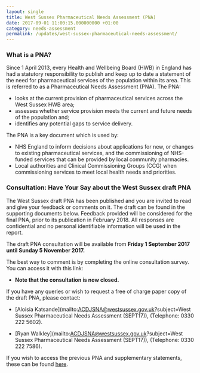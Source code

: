 ```yaml
---
layout: single
title: West Sussex Pharmaceutical Needs Assessment (PNA)
date: 2017-09-01 11:00:15.000000000 +01:00
category: needs-assessment
permalink: /updates/west-sussex-pharmaceutical-needs-assessment/
---
```

### What is a PNA?

Since 1 April 2013, every Health and Wellbeing Board (HWB) in England has had a statutory responsibility to publish and keep up to date a statement of the need for pharmaceutical services of the population within its area. This is referred to as a Pharmaceutical Needs Assessment (PNA). The PNA:

+ looks at the current provision of pharmaceutical services across the West Sussex HWB area;
+ assesses whether service provision meets the current and future needs of the population and;
+ identifies any potential gaps to service delivery.

The PNA is a key document which is used by:

+ NHS England to inform decisions about applications for new, or changes to existing pharmaceutical services, and the commissioning of NHS-funded services that can be provided by local community pharmacies.
+ Local authorities and Clinical Commissioning Groups (CCG) when commissioning services to meet local health needs and priorities.

### Consultation: Have Your Say about the West Sussex draft PNA

The West Sussex draft PNA has been published and you are invited to read and give your feedback or comments on it. The draft can be found in the supporting documents below. Feedback provided will be considered for the final PNA, prior to its publication in February 2018. All responses are confidential and no personal identifiable information will be used in the report.

The draft PNA consultation will be available from **Friday 1 September 2017 until Sunday 5 November 2017.**


The best way to comment is by completing the online consultation survey. You can access it with this link:

+ **Note that the consultation is now closed.**

If you have any queries or wish to request a free of charge paper copy of the draft PNA, please contact:

+ [Aloisia Katsande](mailto:ACDJSNA@westsussex.gov.uk?subject=West Sussex Pharmaceutical Needs Assessment (SEPT17)), (Telephone: 0330 222 5602).

+ [Ryan Walkley](mailto:ACDJSNA@westsussex.gov.uk?subject=West Sussex Pharmaceutical Needs Assessment (SEPT17)), (Telephone: 0330 222 7586).

If you wish to access the previous PNA and supplementary statements, these can be found [here](https://www.westsussex.gov.uk/pna).
